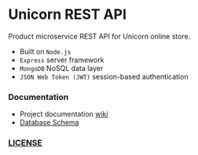 # Unicorn REST API

Product microservice REST API for Unicorn online store.

- Built on `Node.js`
- `Express` server framework
- `MongoDB` NoSQL data layer
- `JSON Web Token (JWT)` session-based authentication

### Documentation

- Project documentation [wiki](https://wiki.sidharth.me/eecs4413)
- [Database Schema](https://wiki.sidharth.me/eecs4413/documentation/db_schema)

### [LICENSE](./LICENSE)
